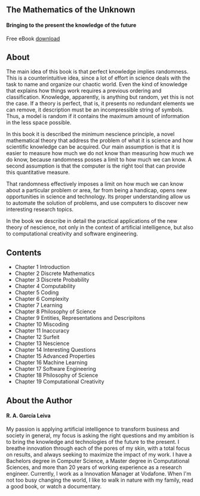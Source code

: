 ## The Mathematics of the Unknown
#### Bringing to the present the knowledge of the future

Free eBook [download](https://github.com/rleiva/NescienceBook/blob/012b3c9d85a512d3c2ba11df75e5c5094cabc3f4/main.pdf)

## About

The main idea of this book is that perfect knowledge implies randomness. This is a counterintuitive idea, since a lot of effort in science deals with the task to name and organize our chaotic world. Even the kind of knowledge that explains how things work requires a previous ordering and classification. Knowledge, apparently, is anything but random, yet this is not the case. If a theory is perfect, that is, it presents no redundant elements we can remove, it description must be an incompressible string of symbols. Thus, a model is random if it contains the maximum amount of information in the less space possible.

In this book it is described the minimum nescience principle, a novel mathematical theory that address the problem of what it is science and how scientific knowledge can be acquired. Our main assumption is that it is easier to measure how much we do not know than measuring how much we do know, because randomness posses a limit to how much we can know. A second assumption is that the computer is the right tool that can provide this quantitative measure.

That randomness effectively imposes a limit on how much we can know about a particular problem or area, far from being a handicap, opens new opportunities in science and technology. Its proper understanding allow us to automate the solution of problems, and use computers to discover new interesting research topics.

In the book we describe in detail the practical applications of the new theory of nescience, not only in the context of artificial intelligence, but also to computational creativity and software engineering.

## Contents

 - Chapter 1 Introduction
 - Chapter 2 Discrete Mathematics
 - Chapter 3 Discrete Probability
 - Chapter 4 Computability
 - Chapter 5 Coding
 - Chapter 6 Complexity
 - Chapter 7 Learning
 - Chapter 8 Philosophy of Science
 - Chapter 9 Entities, Representations and Descripitons
 - Chapter 10 Miscoding
 - Chapter 11 Inaccuracy
 - Chapter 12 Surfeit
 - Chapter 13 Nescience
 - Chapter 14 Interesting Questions
 - Chapter 15 Advanced Properties
 - Chapter 16 Machine Learning
 - Chapter 17 Software Engineering
 - Chapter 18 Philosophy of Science
 - Chapter 19 Computational Creativity

## About the Author
#### R. A. García Leiva

My passion is applying artificial intelligence to transform business and society in general, my focus is asking the right questions and my ambition is to bring the knowledge and technologies of the future to the present. I breathe innovation through each of the pores of my skin, with a total focus on results, and always seeking to maximize the impact of my work. I have a Bachelors degree in Computer Science, a Master degree in Computational Sciences, and more than 20 years of working experience as a research engineer. Currently, I work as a Innovation Manager at Vodafone. When I'm not too busy changing the world, I like to walk in nature with my family, read a good book, or watch a documentary.
